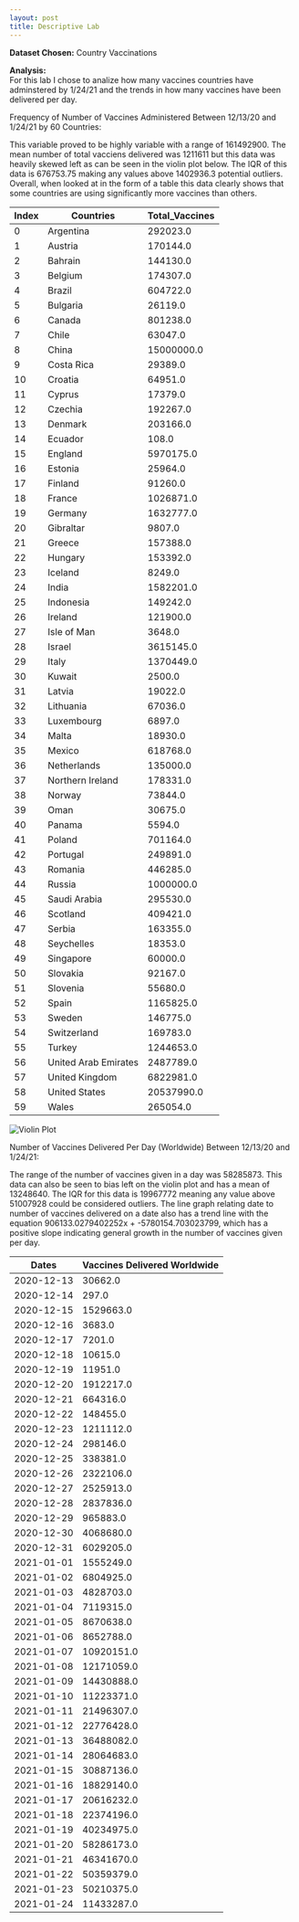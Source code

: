 ```yaml
---
layout: post
title: Descriptive Lab
---
```

**Dataset Chosen:** Country Vaccinations  

**Analysis:**  
For this lab I chose to analize how many vaccines countries have adminstered by 1/24/21 and the trends in how many vaccines have been delivered per day.  

Frequency of Number of Vaccines Administered Between 12/13/20 and 1/24/21 by 60 Countries:

This variable proved to be highly variable with a range of 161492900. The mean number of total vacciens delivered was 1211611 but this data was heavily skewed left as can be seen in the violin plot below.
The IQR of this data is 676753.75 making any values above 1402936.3 potential outliers. Overall, when looked at in the form of a table this data clearly shows that some countries are using significantly
more vaccines than others.  

|Index|Countries        |Total_Vaccines |
|-----|-----------------|---------------|
|0|              Argentina     |   292023.0|
|1|                Austria     |   170144.0|
|2|                Bahrain     |   144130.0|
|3|                Belgium     |   174307.0|
|4|                 Brazil     |   604722.0|
|5|               Bulgaria     |    26119.0|
|6|                 Canada     |   801238.0|
|7|                  Chile     |    63047.0|
|8|                  China     | 15000000.0|
|9|             Costa Rica     |    29389.0|
|10|               Croatia     |   64951.0|
|11|                Cyprus     |    17379.0|
|12|               Czechia     |  192267.0|
|13|               Denmark     |   203166.0|
|14|               Ecuador     |      108.0|
|15|               England     |  5970175.0|
|16|               Estonia     |    25964.0|
|17|               Finland     |    91260.0|
|18|                France     |  1026871.0|
|19|               Germany     |  1632777.0|
|20|             Gibraltar     |     9807.0|
|21|                Greece     |   157388.0|
|22|               Hungary       | 153392.0|
|23|               Iceland       |   8249.0|
|24|                 India       |1582201.0|
|25|             Indonesia        |149242.0|
|26|               Ireland        |121900.0|
|27|           Isle of Man        |  3648.0|
|28|                Israel       |3615145.0|
|29|                 Italy       |1370449.0|
|30|                Kuwait       |   2500.0|
|31|                Latvia       |  19022.0|
|32|            Lithuania        | 67036.0|
|33|           Luxembourg        |  6897.0|
|34|                 Malta       |  18930.0|
|35|                Mexico       | 618768.0|
|36|          Netherlands        |135000.0|
|37|      Northern Ireland       | 178331.0|
|38|               Norway        | 73844.0|
|39|                  Oman        | 30675.0|
|40|                Panama        |  5594.0|
|41|                Poland        |701164.0|
|42|              Portugal        |249891.0|
|43|               Romania        |446285.0|
|44|                Russia       |1000000.0|
|45|          Saudi Arabia        |295530.0|
|46|              Scotland        |409421.0|
|47|                Serbia        |163355.0|
|48|            Seychelles        | 18353.0|
|49|             Singapore        | 60000.0|
|50|              Slovakia        | 92167.0|
|51|              Slovenia        | 55680.0|
|52|                 Spain       |1165825.0|
|53|                Sweden      |  146775.0|
|54|           Switzerland      |  169783.0|
|55|                Turkey      | 1244653.0|
|56|  United Arab Emirates      | 2487789.0|
|57|        United Kingdom      | 6822981.0|
|58|         United States      |20537990.0|
|59|                 Wales      |  265054.0|  



![Violin Plot](https://drive.google.com/uc?id=1YRGB50BbJmDxYPBlQXMgOZ7FX6WwdpVh)

Number of Vaccines Delivered Per Day (Worldwide) Between 12/13/20 and 1/24/21:

The range of the number of vaccines given in a day was 58285873. This data can also be seen to bias left on the violin plot and has a mean of 13248640. The IQR for this data is 19967772 meaning any value above 51007928 could be considered outliers. The line graph relating date to number of vaccines delivered on a date also has a trend line with the equation 906133.0279402252x + -5780154.703023799, which has a positive slope indicating general growth in the number of vaccines given per day.  

|Dates          |Vaccines Delivered Worldwide|
----------------|----------------------------|
|2020-12-13     |30662.0|
|2020-12-14     |297.0|
|2020-12-15     |1529663.0|
|2020-12-16     |3683.0|
|2020-12-17     |7201.0|
|2020-12-18     |10615.0|
|2020-12-19     |11951.0|
|2020-12-20     |1912217.0|
|2020-12-21     |664316.0|
|2020-12-22     |148455.0|
|2020-12-23     |1211112.0|
|2020-12-24     |298146.0|
|2020-12-25     |338381.0|
|2020-12-26     |2322106.0|
|2020-12-27     |2525913.0|
|2020-12-28     |2837836.0|
|2020-12-29     |965883.0|
|2020-12-30     |4068680.0|
|2020-12-31     |6029205.0|
|2021-01-01     |1555249.0|
|2021-01-02     |6804925.0|
|2021-01-03     |4828703.0|
|2021-01-04     |7119315.0|
|2021-01-05     |8670638.0|
|2021-01-06     |8652788.0|
|2021-01-07     |10920151.0|
|2021-01-08     |12171059.0|
|2021-01-09     |14430888.0|
|2021-01-10     |11223371.0|
|2021-01-11     |21496307.0|
|2021-01-12     |22776428.0|
|2021-01-13     |36488082.0|
|2021-01-14     |28064683.0|
|2021-01-15     |30887136.0|
|2021-01-16     |18829140.0|
|2021-01-17     |20616232.0|
|2021-01-18     |22374196.0|
|2021-01-19     |40234975.0|
|2021-01-20     |58286173.0|
|2021-01-21     |46341670.0|
|2021-01-22     |50359379.0|
|2021-01-23     |50210375.0|
|2021-01-24     |11433287.0|

